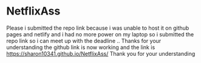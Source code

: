 # NetflixAss
Please i submitted the repo link because i was unable to host it on github pages and netlify and i had no more power on my laptop so i submitted the repo link so i can meet up with the deadline .. Thanks for your understanding
the github link is now working and the link is https://sharon10341.github.io/NetflixAss/
Thank you for your understanding
